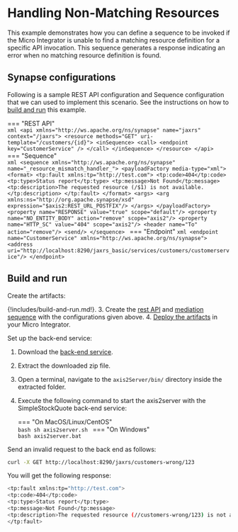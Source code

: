 # Handling Non-Matching Resources
    
This example demonstrates how you can define a sequence to be invoked if the Micro Integrator is unable to find a matching resource definition for a specific API invocation. This sequence generates a response indicating an error when no matching resource definition is found.
    
## Synapse configurations

Following is a sample REST API configuration and Sequence configuration that we can used to implement this scenario. See the instructions on how to [build and run](#build-and-run) this example.

=== "REST API"        
    ```xml
    <api xmlns="http://ws.apache.org/ns/synapse" name="jaxrs" context="/jaxrs">
       <resource methods="GET" uri-template="/customers/{id}">
          <inSequence>
             <call>
                <endpoint key="CustomerService" />
             </call>
          </inSequence>
       </resource>
    </api> 
    ```
=== "Sequence"       
    ```xml
    <sequence xmlns="http://ws.apache.org/ns/synapse" name="_resource_mismatch_handler_">
       <payloadFactory media-type="xml">
          <format>
             <tp:fault xmlns:tp="http://test.com">
                <tp:code>404</tp:code>
                <tp:type>Status report</tp:type>
                <tp:message>Not Found</tp:message>
                <tp:description>The requested resource (/$1) is not available.</tp:description>
             </tp:fault>
          </format>
          <args>
             <arg xmlns:ns="http://org.apache.synapse/xsd" expression="$axis2:REST_URL_POSTFIX"/>
          </args>
       </payloadFactory>
       <property name="RESPONSE" value="true" scope="default"/>
       <property name="NO_ENTITY_BODY" action="remove" scope="axis2"/>
       <property name="HTTP_SC" value="404" scope="axis2"/>
       <header name="To" action="remove"/>
       <send/>
    </sequence>
    ```
=== "Endpoint"
    ```xml
    <endpoint name="CustomerService" xmlns="http://ws.apache.org/ns/synapse">
       <address uri="http://localhost:8290/jaxrs_basic/services/customers/customerservice"/>
    </endpoint>
    ```

## Build and run

Create the artifacts:

{!includes/build-and-run.md!}.
3. Create the [rest API]({{base_path}}/develop/creating-artifacts/creating-an-api) and [mediation sequence]({{base_path}}/develop/creating-artifacts/creating-reusable-sequences) with the configurations given above.
4. [Deploy the artifacts]({{base_path}}/develop/deploy-artifacts) in your Micro Integrator.

Set up the back-end service:

1. Download the [back-end service](https://github.com/wso2-docs/WSO2_EI/blob/master/Back-End-Service/axis2Server.zip).
2. Extract the downloaded zip file.
3. Open a terminal, navigate to the `axis2Server/bin/` directory inside the extracted folder.
4. Execute the following command to start the axis2server with the SimpleStockQuote back-end service:

    === "On MacOS/Linux/CentOS"   
        ```bash
        sh axis2server.sh
        ```
    === "On Windows"              
        ```bash
        axis2server.bat
        ```

Send an invalid request to the back end as follows:
    
```bash
curl -X GET http://localhost:8290/jaxrs/customers-wrong/123
```
    
You will get the following response:
    
```bash
<tp:fault xmlns:tp="http://test.com">
<tp:code>404</tp:code>
<tp:type>Status report</tp:type>
<tp:message>Not Found</tp:message>
<tp:description>The requested resource (//customers-wrong/123) is not available.</tp:description>
</tp:fault>
```
